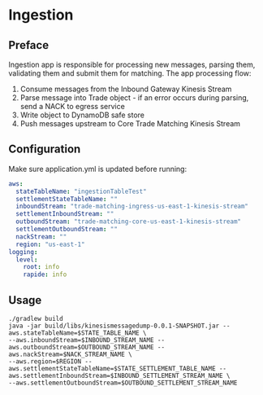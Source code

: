 # Ingestion
## Preface
Ingestion app is responsible for processing new messages, parsing them, validating them and submit them for matching.
The app processing flow:
1. Consume messages from the Inbound Gateway Kinesis Stream
2. Parse message into Trade object - if an error occurs during parsing, send a NACK to egress service
3. Write object to DynamoDB safe store
4. Push messages upstream to Core Trade Matching Kinesis Stream

## Configuration

Make sure application.yml is updated before running:
```yaml
aws:
  stateTableName: "ingestionTableTest"
  settlementStateTableName: ""
  inboundStream: "trade-matching-ingress-us-east-1-kinesis-stream"
  settlementInboundStream: ""
  outboundStream: "trade-matching-core-us-east-1-kinesis-stream"
  settlementOutboundStream: ""
  nackStream: ""
  region: "us-east-1"
logging:
  level:
    root: info
    rapide: info
```

## Usage
```shell
./gradlew build
java -jar build/libs/kinesismessagedump-0.0.1-SNAPSHOT.jar --aws.stateTableName=$STATE_TABLE_NAME \
--aws.inboundStream=$INBOUND_STREAM_NAME --aws.outboundStream=$OUTBOUND_STREAM_NAME --aws.nackStream=$NACK_STREAM_NAME \
--aws.region=$REGION --aws.settlementStateTableName=$STATE_SETTLEMENT_TABLE_NAME --aws.settlementInboundStream=$INBOUND_SETTLEMENT_STREAM_NAME \
--aws.settlementOutboundStream=$OUTBOUND_SETTLEMENT_STREAM_NAME 
```